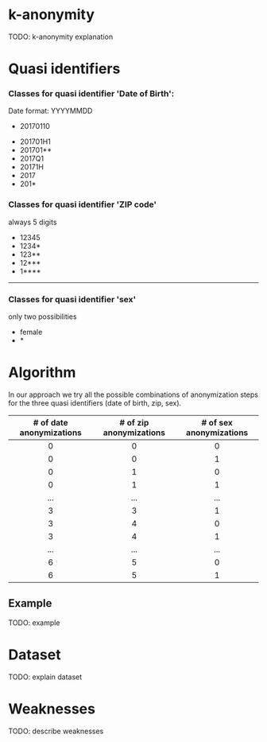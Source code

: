 # k-anonymity

TODO: k-anonymity explanation

# Quasi identifiers

### Classes for quasi identifier 'Date of Birth':

Date format: YYYYMMDD

+ 20170110
* 201701H1
* 201701**
* 2017Q1
* 20171H
* 2017
* 201*

### Classes for quasi identifier 'ZIP code'

always 5 digits

* 12345
* 1234*
* 123**
* 12***
* 1****
* *****

### Classes for quasi identifier 'sex'

only two possibilities

* female
* <nowiki>*</nowiki>

# Algorithm

In our approach we try all the possible combinations of anonymization steps for the three quasi identifiers (date of birth, zip, sex).

| # of date anonymizations | # of zip anonymizations | # of sex anonymizations |
| :----------------------: |:-----------------------:| :----------------------:|
| 0                        | 0                       | 0                       |
| 0                        | 0                       | 1                       |
| 0                        | 1                       | 0                       |
| 0                        | 1                       | 1                       |
| ...                      | ...                     | ...                     |
| 3                        | 3                       | 1                       |
| 3                        | 4                       | 0                       |
| 3                        | 4                       | 1                       |
| ...                      | ...                     | ...                     |
| 6                        | 5                       | 0                       |
| 6                        | 5                       | 1                       |

## Example

TODO: example

# Dataset

TODO: explain dataset

# Weaknesses

TODO: describe weaknesses
